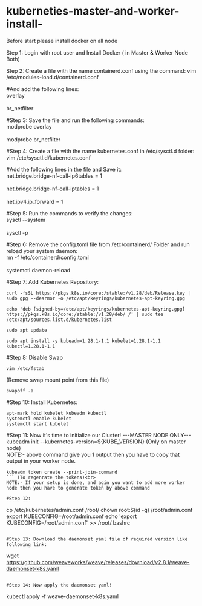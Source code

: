 # kuberneties-master-and-worker-install-
Before start please install docker on all node 

Step 1: Login with root user and Install Docker ( in Master & Worker Node Both)

Step 2:  Create a file with the name containerd.conf using the command:
vim /etc/modules-load.d/containerd.conf

#And add the following lines:
<br>overlay<br>
<br>br_netfilter<br>

#Step 3: Save the file and run the following commands:
<br>modprobe overlay<br>
<br>modprobe br_netfilter<br>

#Step 4: Create a file with the name kubernetes.conf in /etc/sysctl.d folder:
<br>vim /etc/sysctl.d/kubernetes.conf<br>

#Add the following lines in the file and Save it:
<br>net.bridge.bridge-nf-call-ip6tables = 1<br>
<br>net.bridge.bridge-nf-call-iptables = 1<br>
<br>net.ipv4.ip_forward = 1<br>

#Step 5: Run the commands to verify the changes:
<br>sysctl --system<br>
<br>sysctl -p<br>

#Step 6: Remove the config.toml file from /etc/containerd/ Folder and run reload your system daemon:
<br>rm -f /etc/containerd/config.toml<br>
<br>systemctl daemon-reload<br>

#Step 7: Add Kubernetes Repository:

```
curl -fsSL https://pkgs.k8s.io/core:/stable:/v1.28/deb/Release.key | sudo gpg --dearmor -o /etc/apt/keyrings/kubernetes-apt-keyring.gpg
```
```
echo 'deb [signed-by=/etc/apt/keyrings/kubernetes-apt-keyring.gpg] https://pkgs.k8s.io/core:/stable:/v1.28/deb/ /' | sudo tee /etc/apt/sources.list.d/kubernetes.list

```
```
sudo apt update

```
```
sudo apt install -y kubeadm=1.28.1-1.1 kubelet=1.28.1-1.1 kubectl=1.28.1-1.1

```
#Step 8: Disable Swap
```
vim /etc/fstab
```

   (Remove swap mount point from this file)
   ```
swapoff -a
```
#Step 10: Install Kubernetes:
```
apt-mark hold kubelet kubeadm kubectl
systemctl enable kubelet
systemctl start kubelet
```

#Step 11: Now it's time to initialize our Cluster!
---MASTER NODE ONLY---
<br>kubeadm init --kubernetes-version=${KUBE_VERSION} (Only on master node)<br>
NOTE:- above command give you 1 output then you have to copy that output in your worker node.
```
kubeadm token create --print-join-command
``` (To regenrate the tokens)<br>
NOTE:- If your setup is done, and agin you want to add more worker node then you have to generate token by above command

#Step 12:
```
cp /etc/kubernetes/admin.conf /root/
chown root:$(id -g) /root/admin.conf
export KUBECONFIG=/root/admin.conf
echo 'export KUBECONFIG=/root/admin.conf' >> /root/.bashrc

```

#Step 13: Download the daemonset yaml file of required version like following link:
```
wget https://github.com/weaveworks/weave/releases/download/v2.8.1/weave-daemonset-k8s.yaml
```

#Step 14: Now apply the daemonset yaml!
```
kubectl apply -f weave-daemonset-k8s.yaml
```
